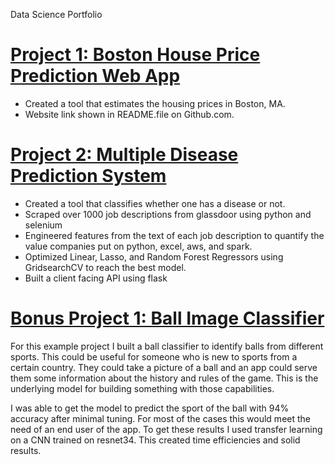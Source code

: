 Data Science Portfolio

# [Project 1: Boston House Price Prediction Web App](https://github.com/cjfinnego/boston-webapp)
* Created a tool that estimates the housing prices in Boston, MA.
* Website link shown in README.file on Github.com.

# [Project 2: Multiple Disease Prediction System](https://github.com/cjfinnego/CJ_Portfolio)
* Created a tool that classifies whether one has a disease or not.
* Scraped over 1000 job descriptions from glassdoor using python and selenium
* Engineered features from the text of each job description to quantify the value companies put on python, excel, aws, and spark.
* Optimized Linear, Lasso, and Random Forest Regressors using GridsearchCV to reach the best model.
* Built a client facing API using flask

# [Bonus Project 1: Ball Image Classifier](https://github.com/cjfinnego/CJ_Portfolio)
For this example project I built a ball classifier to identify balls from different sports. This could be useful for someone who is new to sports from a certain country. They could take a picture of a ball and an app could serve them some information about the history and rules of the game. This is the underlying model for building something with those capabilities.

I was able to get the model to predict the sport of the ball with 94% accuracy after minimal tuning. For most of the cases this would meet the need of an end user of the app. To get these results I used transfer learning on a CNN trained on resnet34. This created time efficiencies and solid results.
